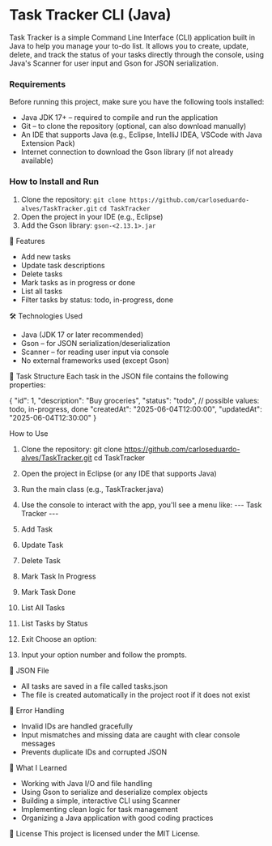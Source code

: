 # Task Tracker CLI (Java)
Task Tracker is a simple Command Line Interface (CLI) application built in Java to help you manage your to-do list. It allows you to create, update, delete, and track the status of your tasks directly through the console, using Java's Scanner for user input and Gson for JSON serialization.

### Requirements
Before running this project, make sure you have the following tools installed:
- Java JDK 17+ – required to compile and run the application
- Git – to clone the repository (optional, can also download manually)
- An IDE that supports Java (e.g., Eclipse, IntelliJ IDEA, VSCode with Java Extension Pack)
- Internet connection to download the Gson library (if not already available)

### How to Install and Run
1. Clone the repository:
   ``` git clone https://github.com/carloseduardo-alves/TaskTracker.git ```
   ``` cd TaskTracker ```
2. Open the project in your IDE (e.g., Eclipse)
3. Add the Gson library:
    ``` gson-<2.13.1>.jar ```

📌 Features
- Add new tasks
- Update task descriptions
- Delete tasks
- Mark tasks as in progress or done
- List all tasks
- Filter tasks by status: todo, in-progress, done

🛠 Technologies Used
- Java (JDK 17 or later recommended)
- Gson – for JSON serialization/deserialization
- Scanner – for reading user input via console
- No external frameworks used (except Gson)

📂 Task Structure
Each task in the JSON file contains the following properties:

{
  "id": 1,
  "description": "Buy groceries",
  "status": "todo", // possible values: todo, in-progress, done
  "createdAt": "2025-06-04T12:00:00",
  "updatedAt": "2025-06-04T12:30:00"
}

How to Use

1. Clone the repository:
git clone https://github.com/carloseduardo-alves/TaskTracker.git
cd TaskTracker

2. Open the project in Eclipse (or any IDE that supports Java)

3. Run the main class (e.g., TaskTracker.java)

4. Use the console to interact with the app, you'll see a menu like:
--- Task Tracker ---
1. Add Task
2. Update Task
3. Delete Task
4. Mark Task In Progress
5. Mark Task Done
6. List All Tasks
7. List Tasks by Status
0. Exit
Choose an option:

5. Input your option number and follow the prompts.

📁 JSON File
- All tasks are saved in a file called tasks.json
- The file is created automatically in the project root if it does not exist

🧪 Error Handling
- Invalid IDs are handled gracefully
- Input mismatches and missing data are caught with clear console messages
- Prevents duplicate IDs and corrupted JSON

🧩 What I Learned
- Working with Java I/O and file handling
- Using Gson to serialize and deserialize complex objects
- Building a simple, interactive CLI using Scanner
- Implementing clean logic for task management
- Organizing a Java application with good coding practices

📄 License
This project is licensed under the MIT License.
